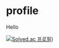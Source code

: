 # profile
Hello

[![Solved.ac
프로필](http://mazassumnida.wtf/api/v2/generate_badge?boj={ever618})](https://solved.ac/profile/ever618))

